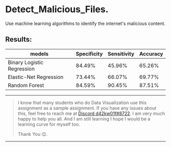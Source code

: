 # Detect_Malicious_Files.
Use machine learning algorithms to identify the internet's malicious content.


## Results:

|models | Specificity | Sensitivity | Accuracy |
| ----------- | ----------- | ----------- | ----------- |
|Binary Logistic Regression |84.49% |45.96% |65.26% |
|Elastic-Net Regression | 73.44%| 66.07% |69.77% |
|Random Forest | 84.59% |90.45% |87.51% |

---

> I know that many students who do Data Visualization use this assignment as a sample assignment. If you have any issues about this, feel free to reach me at [ Discord d42kw01f#8722](https://discord.com/). I am very much happy to help you all. And I am still learning I hope I would be a learning curve for myself too.
>         
> Thank You :wink:.

---
